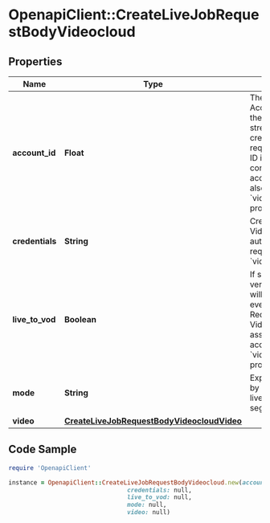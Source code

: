# OpenapiClient::CreateLiveJobRequestBodyVideocloud

## Properties

Name | Type | Description | Notes
------------ | ------------- | ------------- | -------------
**account_id** | **Float** | The Video Cloud Account ID the video for the remote asset live stream should be created in. Only required if the account ID is not the default configured in your Live account. If set, you must also set the &#x60;videocloud.credentials&#x60; property. | [optional] 
**credentials** | **String** | Credentials to use for Video Cloud authentication. Only required if you set &#x60;videocloud.account_id&#x60;. | [optional] 
**live_to_vod** | **Boolean** | If set to &#x60;true&#x60;, a full VOD version of the live event will be created after the event is complete. Requires that there is a Video Cloud account associated with the Live account, *and* the &#x60;videocloud.video&#x60; property is set. | [optional] [default to false]
**mode** | **String** | Expedite clip publishing by leveraging existing live renditions and segment boundaries | [optional] 
**video** | [**CreateLiveJobRequestBodyVideocloudVideo**](CreateLiveJobRequestBodyVideocloudVideo.md) |  | 

## Code Sample

```ruby
require 'OpenapiClient'

instance = OpenapiClient::CreateLiveJobRequestBodyVideocloud.new(account_id: null,
                                 credentials: null,
                                 live_to_vod: null,
                                 mode: null,
                                 video: null)
```


